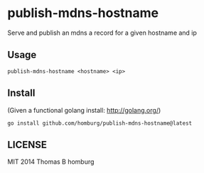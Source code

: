 # publish-mdns-hostname

Serve and publish an mdns a record for a given hostname and ip

## Usage

	publish-mdns-hostname <hostname> <ip>


## Install

(Given a functional golang install: http://golang.org/)

	go install github.com/homburg/publish-mdns-hostname@latest

## LICENSE

MIT 2014 Thomas B homburg
